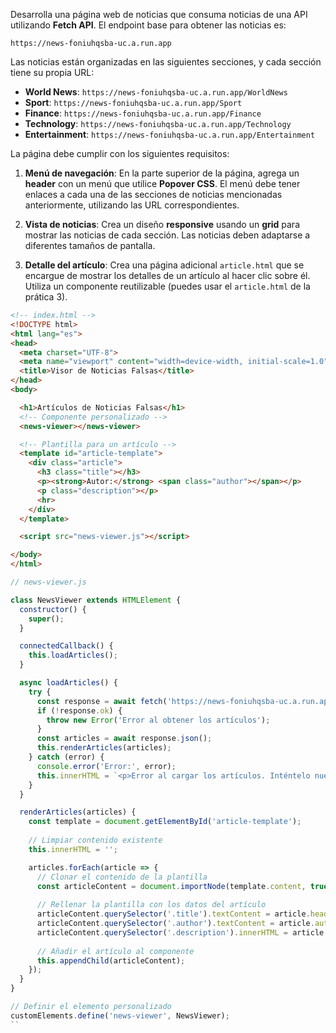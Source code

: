 Desarrolla una página web de noticias que consuma noticias de una API utilizando **Fetch API**. El endpoint base para obtener las noticias es:

```
https://news-foniuhqsba-uc.a.run.app
```

Las noticias están organizadas en las siguientes secciones, y cada sección tiene su propia URL:

- **World News**: `https://news-foniuhqsba-uc.a.run.app/WorldNews`
- **Sport**: `https://news-foniuhqsba-uc.a.run.app/Sport`
- **Finance**: `https://news-foniuhqsba-uc.a.run.app/Finance`
- **Technology**: `https://news-foniuhqsba-uc.a.run.app/Technology`
- **Entertainment**: `https://news-foniuhqsba-uc.a.run.app/Entertainment`

La página debe cumplir con los siguientes requisitos:

1. **Menú de navegación**: En la parte superior de la página, agrega un **header** con un menú que utilice **Popover CSS**. El menú debe tener enlaces a cada una de las secciones de noticias mencionadas anteriormente, utilizando las URL correspondientes.

2. **Vista de noticias**: Crea un diseño **responsive** usando un **grid** para mostrar las noticias de cada sección. Las noticias deben adaptarse a diferentes tamaños de pantalla.

3. **Detalle del artículo**: Crea una página adicional `article.html` que se encargue de mostrar los detalles de un artículo al hacer clic sobre él. Utiliza un componente reutilizable (puedes usar el `article.html` de la prática 3).

```html
<!-- index.html -->
<!DOCTYPE html>
<html lang="es">
<head>
  <meta charset="UTF-8">
  <meta name="viewport" content="width=device-width, initial-scale=1.0">
  <title>Visor de Noticias Falsas</title>
</head>
<body>

  <h1>Artículos de Noticias Falsas</h1>
  <!-- Componente personalizado -->
  <news-viewer></news-viewer>

  <!-- Plantilla para un artículo -->
  <template id="article-template">
    <div class="article">
      <h3 class="title"></h3>
      <p><strong>Autor:</strong> <span class="author"></span></p>
      <p class="description"></p>
      <hr>
    </div>
  </template>

  <script src="news-viewer.js"></script>

</body>
</html>
```

```js
// news-viewer.js

class NewsViewer extends HTMLElement {
  constructor() {
    super();
  }

  connectedCallback() {
    this.loadArticles();
  }

  async loadArticles() {
    try {
      const response = await fetch('https://news-foniuhqsba-uc.a.run.app');
      if (!response.ok) {
        throw new Error('Error al obtener los artículos');
      }
      const articles = await response.json();
      this.renderArticles(articles);
    } catch (error) {
      console.error('Error:', error);
      this.innerHTML = `<p>Error al cargar los artículos. Inténtelo nuevamente más tarde.</p>`;
    }
  }

  renderArticles(articles) {
    const template = document.getElementById('article-template');
    
    // Limpiar contenido existente
    this.innerHTML = '';

    articles.forEach(article => {
      // Clonar el contenido de la plantilla
      const articleContent = document.importNode(template.content, true);
      
      // Rellenar la plantilla con los datos del artículo
      articleContent.querySelector('.title').textContent = article.headline;
      articleContent.querySelector('.author').textContent = article.author;
      articleContent.querySelector('.description').innerHTML = article.body;
      
      // Añadir el artículo al componente
      this.appendChild(articleContent);
    });
  }
}

// Definir el elemento personalizado
customElements.define('news-viewer', NewsViewer);
``